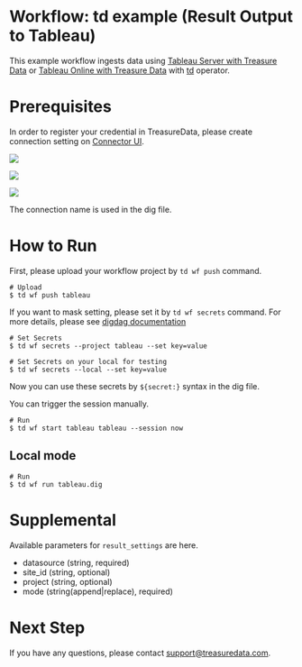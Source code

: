 # Workflow: td example (Result Output to Tableau)

This example workflow ingests data using [Tableau Server with Treasure Data](https://docs.treasuredata.com/articles/tableau-server) or [Tableau Online with Treasure Data](https://docs.treasuredata.com/articles/tableau-online) with [td](http://docs.digdag.io/operators/td.html) operator.

# Prerequisites

In order to register your credential in TreasureData, please create connection setting on [Connector UI](https://console.treasuredata.com/app/connections).

![](https://t.gyazo.com/teams/treasure-data/36e2c7e98f3b9b800417926c5fb4f6f6.png)

![](https://t.gyazo.com/teams/treasure-data/fcf8d3bf8776ce49486119c70881789a.png)

![](https://t.gyazo.com/teams/treasure-data/1f0d577b1ec1fdf6b25f140edbeaf5b6.png)

The connection name is used in the dig file.

# How to Run

First, please upload your workflow project by `td wf push` command.

    # Upload
    $ td wf push tableau

If you want to mask setting, please set it by `td wf secrets` command. For more details, please see [digdag documentation](http://docs.digdag.io/command_reference.html#secrets)

    # Set Secrets
    $ td wf secrets --project tableau --set key=value

    # Set Secrets on your local for testing
    $ td wf secrets --local --set key=value

Now you can use these secrets by `${secret:}` syntax in the dig file.

You can trigger the session manually.

    # Run
    $ td wf start tableau tableau --session now

## Local mode

    # Run
    $ td wf run tableau.dig

# Supplemental

Available parameters for `result_settings` are here.

- datasource (string, required)
- site_id (string, optional)
- project (string, optional)
- mode (string(append|replace), required)

# Next Step

If you have any questions, please contact support@treasuredata.com.
